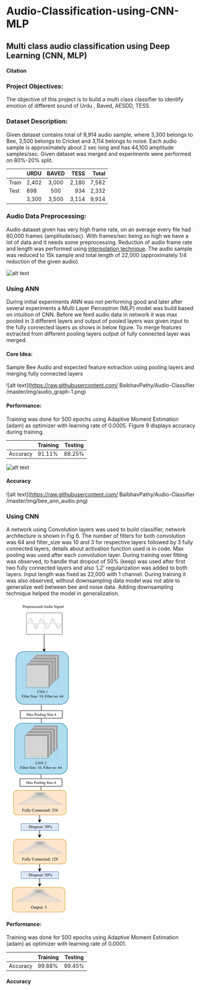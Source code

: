 # Audio-Classification-using-CNN-MLP
## Multi class audio classification using Deep Learning (CNN, MLP)


#### Citation

### Project Objectives: 
The objective of this project is to build a multi class classifier to identify emotion of different sound
of Urdu , Baved, AESDD, TESS.

### Dataset Description:
Given dataset contains total of 9,914 audio sample, where 3,300 belongs to Bee, 3,500 belongs to Cricket and 3,114 belongs to noise. Each audio sample is approximately about 2 sec long and has 44,100 amplitude samples/sec. Given dataset was merged and experiments were performed on 80%-20% split.

|            | URDU          | BAVED       |  TESS  | Total | 
|-----| ------------- |:-------------:| -----:| -----:|
|Train   | 2,402      | 3,000        | 2,180 | 7,582 |
|Test    | 898        | 500      | 934 |  2,332|
|        | 3,300      | 3,500     |    3,114 | 9,914 |


### Audio Data Preprocessing:

Audio dataset given has very high frame rate, on an average every file had 80,000 frames (amplitude/sec). With frames/sec being so high we have a lot of data and it needs some preprocessing. Reduction of audio frame rate and length was performed using [interpolation technique](https://scikit-learn.org/stable/auto_examples/linear_model/plot_polynomial_interpolation.html). The audio sample was reduced to 15k sample and total length of 22,000 (approximately 1/4 reduction of the given audio).


![alt text](https://raw.githubusercontent.com/BaibhavPathy/Audio-Classifier/master/img/audio_preprocessing-1.png)




### Using ANN

During initial experiments ANN was not performing good and later after several experiments a Multi Layer Perceptron (MLP) model was build based on intuition of CNN. Before we feed audio data in network it was max pooled in 3 different layers and output of pooled layers was given input to the fully connected layers as shows in below figure. To merge features extracted from different pooling layers output of fully connected layer was merged.


#### Core Idea: 
Sample Bee Audio and expected feature extraction using pooling layers and merging fully connected layers

![alt text](https://raw.githubusercontent.com/ BaibhavPathy/Audio-Classifier /master/img/audio_graph-1.png)


#### Performance: 

Training was done for 500 epochs using Adaptive Moment Estimation (adam) as optimizer with learning rate of 0.0005. Figure 9 displays accuracy during training.

|            | Training           | Testing        |
|-----| ------------- |:-------------:|
|Accuracy   | 91.11%      | 88.25%       |

![alt text](https://raw.githubusercontent.com/vishalshar/Audio-Classification-using-CNN-MLP/master/img/ANN_Net_2-1.png)


#### Accuracy

![alt text](https://raw.githubusercontent.com/ BaibhavPathy/Audio-Classifier /master/img/bee_ann_audio.png)



### Using CNN

A network using Convolution layers was used to build classifier, network architecture is shown in Fig 6. The number of filters for both convolution was 64 and filter_size was 10 and 3 for respective layers followed by 3 fully connected layers, details about activation function used is in code. Max pooling was used after each convolution layer. During training over fitting was observed, to handle that dropout of 50% (keep) was used after first two fully connected layers and also ‘L2’ regularization was added to both layers. Input length was fixed as 22,000 with 1 channel. During training it was also observed, without downsampling
data model was not able to generalize well between bee and noise data. Adding downsampling technique helped the
model in generalization.

![alt text](https://raw.githubusercontent.com/vishalshar/Audio-Classification-using-CNN-MLP/master/img/CNN_Net-1_compress.png)

#### Performance: 

Training was done for 500 epochs using Adaptive Moment Estimation (adam) as optimizer with learning rate of 0.0001. 


|            | Training           | Testing        |
|-----| ------------- |:-------------:|
|Accuracy   | 99.88%      | 99.45%       |

#### Accuracy



